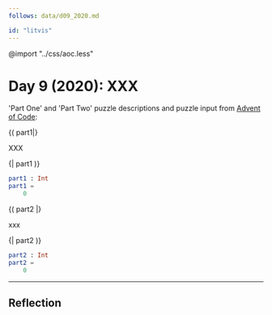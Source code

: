 ```yaml
---
follows: data/d09_2020.md

id: "litvis"
---
```


@import "../css/aoc.less"

# Day 9 (2020): XXX

'Part One' and 'Part Two' puzzle descriptions and puzzle input from [Advent of Code](https://adventofcode.com/2020/day/9):

{( part1|}

XXX

{| part1 )}

```elm {l r}
part1 : Int
part1 =
    0
```

{( part2 |}

xxx

{| part2 )}

```elm {l r}
part2 : Int
part2 =
    0
```

---

## Reflection
